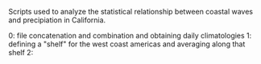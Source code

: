 Scripts used to analyze the statistical relationship between coastal waves and precipiation in California. 

0: file concatenation and combination and obtaining daily climatologies
1: defining a "shelf" for the west coast americas and averaging along that shelf
2: 
